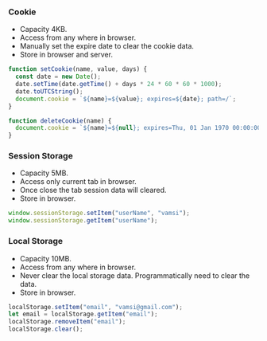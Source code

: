 ### Cookie

- Capacity 4KB.
- Access from any where in browser.
- Manually set the expire date to clear the cookie data.
- Store in browser and server.

```javascript
function setCookie(name, value, days) {
  const date = new Date();
  date.setTime(date.getTime() + days * 24 * 60 * 60 * 1000);
  date.toUTCString();
  document.cookie = `${name}=${value}; expires=${date}; path=/`;
}
```

```javascript
function deleteCookie(name) {
  document.cookie = `${name}=${null}; expires=Thu, 01 Jan 1970 00:00:00 UTC; path=/;`;
}
```

### Session Storage

- Capacity 5MB.
- Access only current tab in browser.
- Once close the tab session data will cleared.
- Store in browser.

```javascript
window.sessionStorage.setItem("userName", "vamsi");
window.sessionStorage.getItem("userName");
```

### Local Storage

- Capacity 10MB.
- Access from any where in browser.
- Never clear the local storage data. Programmatically need to clear the data.
- Store in browser.

```javascript
localStorage.setItem("email", "vamsi@gmail.com");
let email = localStorage.getItem("email");
localStorage.removeItem("email");
localStorage.clear();
```
